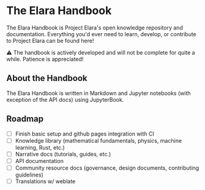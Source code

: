 # The Elara Handbook

The Elara Handbook is Project Elara's open knowledge repository and documentation. Everything you'd ever need to learn, develop, or contribute to Project Elara can be found here!

:warning: The handbook is actively developed and will not be complete for quite a while. Patience is appreciated!

## About the Handbook

The Elara Handbook is written in Markdown and Jupyter notebooks (with exception of the API docs) using JupyterBook.

## Roadmap

- [ ] Finish basic setup and github pages integration with CI
- [ ] Knowledge library (mathematical fundamentals, physics, machine learning, Rust, etc.)
- [ ] Narrative docs (tutorials, guides, etc.)
- [ ] API documentation
- [ ] Community resource docs (governance, design documents, contributing guidelines)
- [ ] Translations w/ weblate

